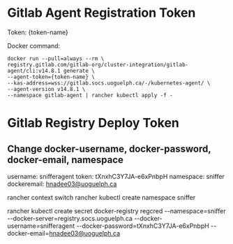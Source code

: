 # Gitlab Agent Registration Token

Token: {token-name}

Docker command:

```
docker run --pull=always --rm \
registry.gitlab.com/gitlab-org/cluster-integration/gitlab-agent/cli:v14.8.1 generate \
--agent-token={token-name} \
--kas-address=wss://gitlab.socs.uoguelph.ca/-/kubernetes-agent/ \
--agent-version v14.8.1 \
--namespace gitlab-agent | rancher kubectl apply -f -
```

# Gitlab Registry Deploy Token

## Change docker-username, docker-password, docker-email, namespace

username: snifferagent
token: tXnxhC3Y7JA-e6xPnbpH
namespace: sniffer
dockeremail: hnadee03@uoguelph.ca

rancher context switch
rancher kubectl create namespace sniffer

rancher kubectl create secret docker-registry regcred --namespace=sniffer --docker-server=registry.socs.uoguelph.ca --docker-username=snifferagent --docker-password=tXnxhC3Y7JA-e6xPnbpH --docker-email=hnadee03@uoguelph.ca
